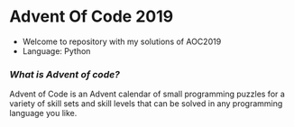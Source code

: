 # Advent Of Code 2019
* Welcome to repository with my solutions of AOC2019
* Language: Python

### _What is Advent of code?_

Advent of Code is an Advent calendar of small programming puzzles for a variety of skill sets and skill levels that can be solved in any programming language you like.
